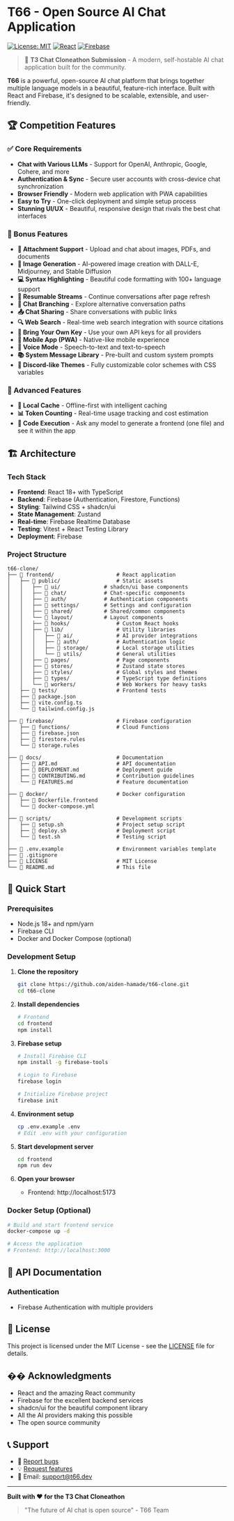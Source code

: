 # T66 - Open Source AI Chat Application

[![License: MIT](https://img.shields.io/badge/License-MIT-yellow.svg)](https://opensource.org/licenses/MIT)
[![React](https://img.shields.io/badge/React-18.x-blue.svg)](https://reactjs.org/)
[![Firebase](https://img.shields.io/badge/Firebase-Latest-orange.svg)](https://firebase.google.com/)

> 🚀 **T3 Chat Cloneathon Submission** - A modern, self-hostable AI chat application built for the community.

**T66** is a powerful, open-source AI chat platform that brings together multiple language models in a beautiful, feature-rich interface. Built with React and Firebase, it's designed to be scalable, extensible, and user-friendly.

## 🏆 Competition Features

### ✅ Core Requirements
- **Chat with Various LLMs** - Support for OpenAI, Anthropic, Google, Cohere, and more
- **Authentication & Sync** - Secure user accounts with cross-device chat synchronization  
- **Browser Friendly** - Modern web application with PWA capabilities
- **Easy to Try** - One-click deployment and simple setup process
- **Stunning UI/UX** - Beautiful, responsive design that rivals the best chat interfaces

### 🌟 Bonus Features
- **📎 Attachment Support** - Upload and chat about images, PDFs, and documents
- **🎨 Image Generation** - AI-powered image creation with DALL-E, Midjourney, and Stable Diffusion
- **💻 Syntax Highlighting** - Beautiful code formatting with 100+ language support
- **🔄 Resumable Streams** - Continue conversations after page refresh
- **🌳 Chat Branching** - Explore alternative conversation paths
- **📤 Chat Sharing** - Share conversations with public links
- **🔍 Web Search** - Real-time web search integration with source citations
- **🔑 Bring Your Own Key** - Use your own API keys for all providers
- **📱 Mobile App (PWA)** - Native-like mobile experience
- **🎤 Voice Mode** - Speech-to-text and text-to-speech
- **📚 System Message Library** - Pre-built and custom system prompts
- **🎨 Discord-like Themes** - Fully customizable color schemes with CSS variables

### 🚀 Advanced Features
- **💾 Local Cache** - Offline-first with intelligent caching
- **📊 Token Counting** - Real-time usage tracking and cost estimation
- **🐳 Code Execution** - Ask any model to generate a frontend (one file) and see it within the app

## 🏗️ Architecture

### Tech Stack
- **Frontend**: React 18+ with TypeScript
- **Backend**: Firebase (Authentication, Firestore, Functions)
- **Styling**: Tailwind CSS + shadcn/ui
- **State Management**: Zustand
- **Real-time**: Firebase Realtime Database
- **Testing**: Vitest + React Testing Library
- **Deployment**: Firebase

### Project Structure

```
t66-clone/
├── 📁 frontend/                    # React application
│   ├── 📁 public/                  # Static assets
│   │   ├── 📁 ui/              # shadcn/ui base components
│   │   ├── 📁 chat/            # Chat-specific components
│   │   ├── 📁 auth/            # Authentication components
│   │   ├── 📁 settings/        # Settings and configuration
│   │   ├── 📁 shared/          # Shared/common components
│   │   └── 📁 layout/          # Layout components
│   │   ├── 📁 hooks/               # Custom React hooks
│   │   ├── 📁 lib/                 # Utility libraries
│   │   │   ├── 📁 ai/              # AI provider integrations
│   │   │   ├── 📁 auth/            # Authentication logic
│   │   │   ├── 📁 storage/         # Local storage utilities
│   │   │   └── 📁 utils/           # General utilities
│   │   ├── 📁 pages/               # Page components
│   │   ├── 📁 stores/              # Zustand state stores
│   │   ├── 📁 styles/              # Global styles and themes
│   │   ├── 📁 types/               # TypeScript type definitions
│   │   └── 📁 workers/             # Web Workers for heavy tasks
│   ├── 📁 tests/                   # Frontend tests
│   ├── 📄 package.json
│   ├── 📄 vite.config.ts
│   └── 📄 tailwind.config.js
│
├── 📁 firebase/                    # Firebase configuration
│   ├── 📁 functions/               # Cloud Functions
│   ├── 📄 firebase.json
│   ├── 📄 firestore.rules
│   └── 📄 storage.rules
│
├── 📁 docs/                        # Documentation
│   ├── 📄 API.md                   # API documentation
│   ├── 📄 DEPLOYMENT.md            # Deployment guide
│   ├── 📄 CONTRIBUTING.md          # Contribution guidelines
│   └── 📄 FEATURES.md              # Feature documentation
│
├── 📁 docker/                      # Docker configuration
│   ├── 📄 Dockerfile.frontend
│   └── 📄 docker-compose.yml
│
├── 📁 scripts/                     # Development scripts
│   ├── 📄 setup.sh                 # Project setup script
│   ├── 📄 deploy.sh                # Deployment script
│   └── 📄 test.sh                  # Testing script
│
├── 📄 .env.example                 # Environment variables template
├── 📄 .gitignore
├── 📄 LICENSE                      # MIT License
└── 📄 README.md                    # This file
```

## 🚀 Quick Start

### Prerequisites
- Node.js 18+ and npm/yarn
- Firebase CLI
- Docker and Docker Compose (optional)

### Development Setup

1. **Clone the repository**
   ```bash
   git clone https://github.com/aiden-hamade/t66-clone.git
   cd t66-clone
   ```

2. **Install dependencies**
   ```bash
   # Frontend
   cd frontend
   npm install
   ```

3. **Firebase setup**
   ```bash
   # Install Firebase CLI
   npm install -g firebase-tools
   
   # Login to Firebase
   firebase login
   
   # Initialize Firebase project
   firebase init
   ```

4. **Environment setup**
   ```bash
   cp .env.example .env
   # Edit .env with your configuration
   ```

5. **Start development server**
   ```bash
   cd frontend
   npm run dev
   ```

6. **Open your browser**
   - Frontend: http://localhost:5173

### Docker Setup (Optional)

```bash
# Build and start frontend service
docker-compose up -d

# Access the application
# Frontend: http://localhost:3000
```

## 📖 API Documentation

### Authentication
- Firebase Authentication with multiple providers

## 📄 License

This project is licensed under the MIT License - see the [LICENSE](LICENSE) file for details.

## �� Acknowledgments

- React and the amazing React community
- Firebase for the excellent backend services
- shadcn/ui for the beautiful component library
- All the AI providers making this possible
- The open source community

## 📞 Support

- 🐛 [Report bugs](https://github.com/yourusername/t66-clone/issues)
- 💡 [Request features](https://github.com/yourusername/t66-clone/discussions)
- 📧 Email: support@t66.dev

---

**Built with ❤️ for the T3 Chat Cloneathon**

> "The future of AI chat is open source" - T66 Team
